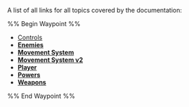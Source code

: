A list of all links for all topics covered by the documentation:

%% Begin Waypoint %%
- [Controls](<./Controls.md>)
- **[Enemies](<./Enemies/Enemies.md>)**
- **[Movement System](<./Movement System/Movement System.md>)**
- **[Movement System v2](<./Movement System v2/Movement System v2.md>)**
- **[Player](<./Player/Player.md>)**
- **[Powers](<./Powers/Powers.md>)**
- **[Weapons](<./Weapons/Weapons.md>)**

%% End Waypoint %%
